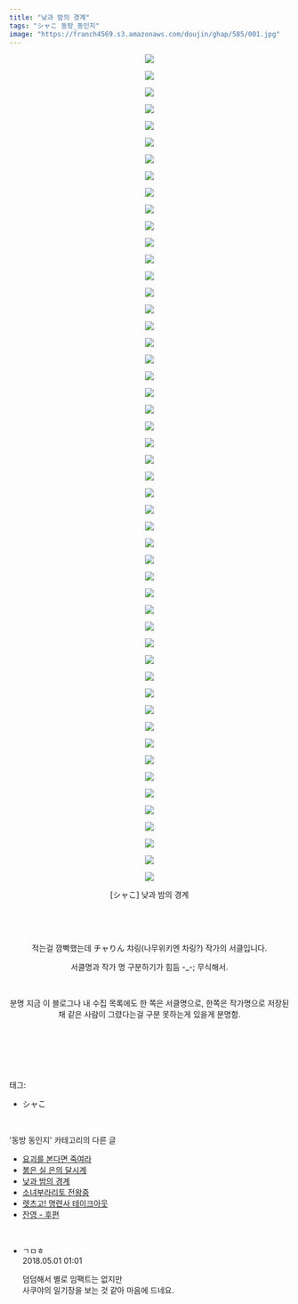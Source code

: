 ```yaml
---
title: "낮과 밤의 경계"
tags: "シャこ 동방_동인지"
image: "https://franch4569.s3.amazonaws.com/doujin/ghap/585/001.jpg"
---
```

<div class="article">
<p style="text-align: center; clear: none; float: none;"><img src="{{ site.imgserver2 }}/ghap/585/001.jpg"/></p>
<p style="text-align: center; clear: none; float: none;"><img src="{{ site.imgserver2 }}/ghap/585/002.jpg"/></p>
<p style="text-align: center; clear: none; float: none;"><img src="{{ site.imgserver2 }}/ghap/585/003.jpg"/></p>
<p style="text-align: center; clear: none; float: none;"><img src="{{ site.imgserver2 }}/ghap/585/004.jpg"/></p>
<p style="text-align: center; clear: none; float: none;"><img src="{{ site.imgserver2 }}/ghap/585/005.jpg"/></p>
<p style="text-align: center; clear: none; float: none;"><img src="{{ site.imgserver2 }}/ghap/585/006.jpg"/></p>
<p style="text-align: center; clear: none; float: none;"><img src="{{ site.imgserver2 }}/ghap/585/007.jpg"/></p>
<p style="text-align: center; clear: none; float: none;"><img src="{{ site.imgserver2 }}/ghap/585/008.jpg"/></p>
<p style="text-align: center; clear: none; float: none;"><img src="{{ site.imgserver2 }}/ghap/585/009.jpg"/></p>
<p style="text-align: center; clear: none; float: none;"><img src="{{ site.imgserver2 }}/ghap/585/010.jpg"/></p>
<p style="text-align: center; clear: none; float: none;"><img src="{{ site.imgserver2 }}/ghap/585/011.jpg"/></p>
<p style="text-align: center; clear: none; float: none;"><img src="{{ site.imgserver2 }}/ghap/585/012.jpg"/></p>
<p style="text-align: center; clear: none; float: none;"><img src="{{ site.imgserver2 }}/ghap/585/013.jpg"/></p>
<p style="text-align: center; clear: none; float: none;"><img src="{{ site.imgserver2 }}/ghap/585/014.jpg"/></p>
<p style="text-align: center; clear: none; float: none;"><img src="{{ site.imgserver2 }}/ghap/585/015.jpg"/></p>
<p style="text-align: center; clear: none; float: none;"><img src="{{ site.imgserver2 }}/ghap/585/016.jpg"/></p>
<p style="text-align: center; clear: none; float: none;"><img src="{{ site.imgserver2 }}/ghap/585/017.jpg"/></p>
<p style="text-align: center; clear: none; float: none;"><img src="{{ site.imgserver2 }}/ghap/585/018.jpg"/></p>
<p style="text-align: center; clear: none; float: none;"><img src="{{ site.imgserver2 }}/ghap/585/019.jpg"/></p>
<p style="text-align: center; clear: none; float: none;"><img src="{{ site.imgserver2 }}/ghap/585/020.jpg"/></p>
<p style="text-align: center; clear: none; float: none;"><img src="{{ site.imgserver2 }}/ghap/585/021.jpg"/></p>
<p style="text-align: center; clear: none; float: none;"><img src="{{ site.imgserver2 }}/ghap/585/022.jpg"/></p>
<p style="text-align: center; clear: none; float: none;"><img src="{{ site.imgserver2 }}/ghap/585/023.jpg"/></p>
<p style="text-align: center; clear: none; float: none;"><img src="{{ site.imgserver2 }}/ghap/585/024.jpg"/></p>
<p style="text-align: center; clear: none; float: none;"><img src="{{ site.imgserver2 }}/ghap/585/025.jpg"/></p>
<p style="text-align: center; clear: none; float: none;"><img src="{{ site.imgserver2 }}/ghap/585/026.jpg"/></p>
<p style="text-align: center; clear: none; float: none;"><img src="{{ site.imgserver2 }}/ghap/585/027.jpg"/></p>
<p style="text-align: center; clear: none; float: none;"><img src="{{ site.imgserver2 }}/ghap/585/028.jpg"/></p>
<p style="text-align: center; clear: none; float: none;"><img src="{{ site.imgserver2 }}/ghap/585/029.jpg"/></p>
<p style="text-align: center; clear: none; float: none;"><img src="{{ site.imgserver2 }}/ghap/585/030.jpg"/></p>
<p style="text-align: center; clear: none; float: none;"><img src="{{ site.imgserver2 }}/ghap/585/031.jpg"/></p>
<p style="text-align: center; clear: none; float: none;"><img src="{{ site.imgserver2 }}/ghap/585/032.jpg"/></p>
<p style="text-align: center; clear: none; float: none;"><img src="{{ site.imgserver2 }}/ghap/585/033.jpg"/></p>
<p style="text-align: center; clear: none; float: none;"><img src="{{ site.imgserver2 }}/ghap/585/034.jpg"/></p>
<p style="text-align: center; clear: none; float: none;"><img src="{{ site.imgserver2 }}/ghap/585/035.jpg"/></p>
<p style="text-align: center; clear: none; float: none;"><img src="{{ site.imgserver2 }}/ghap/585/036.jpg"/></p>
<p style="text-align: center; clear: none; float: none;"><img src="{{ site.imgserver2 }}/ghap/585/037.jpg"/></p>
<p style="text-align: center; clear: none; float: none;"><img src="{{ site.imgserver2 }}/ghap/585/038.jpg"/></p>
<p style="text-align: center; clear: none; float: none;"><img src="{{ site.imgserver2 }}/ghap/585/039.jpg"/></p>
<p style="text-align: center; clear: none; float: none;"><img src="{{ site.imgserver2 }}/ghap/585/040.jpg"/></p>
<p style="text-align: center; clear: none; float: none;"><img src="{{ site.imgserver2 }}/ghap/585/041.jpg"/></p>
<p style="text-align: center; clear: none; float: none;"><img src="{{ site.imgserver2 }}/ghap/585/042.jpg"/></p>
<p style="text-align: center; clear: none; float: none;"><img src="{{ site.imgserver2 }}/ghap/585/043.jpg"/></p>
<p style="text-align: center; clear: none; float: none;"><img src="{{ site.imgserver2 }}/ghap/585/044.jpg"/></p>
<p style="text-align: center; clear: none; float: none;"><img src="{{ site.imgserver2 }}/ghap/585/045.jpg"/></p>
<p style="text-align: center; clear: none; float: none;"><img src="{{ site.imgserver2 }}/ghap/585/046.jpg"/></p>
<p style="text-align: center; clear: none; float: none;"><img src="{{ site.imgserver2 }}/ghap/585/047.jpg"/></p>
<p style="text-align: center; clear: none; float: none;"><img src="{{ site.imgserver2 }}/ghap/585/048.jpg"/></p>
<p style="text-align: center; clear: none; float: none;"><img src="{{ site.imgserver2 }}/ghap/585/049.jpg"/></p>
<p style="text-align: center; clear: none; float: none;"><img src="{{ site.imgserver2 }}/ghap/585/050.jpg"/></p>
<p style="text-align: center; clear: none; float: none;">[シャこ] 낮과 밤의 경계</p>
<p style="text-align: center; clear: none; float: none;"><br/></p>
<p style="text-align: center; clear: none; float: none;"><br/></p>
<p style="text-align: center; clear: none; float: none;">적는걸 깜빡했는데 チャりん 챠링(나무위키엔 차링?) 작가의 서클입니다.</p>
<p style="text-align: center; clear: none; float: none;">서클명과 작가 명 구분하기가 힘듬 -_-; 무식해서.</p>
<p style="text-align: center; clear: none; float: none;"><br/></p>
<p style="text-align: center; clear: none; float: none;">분명 지금 이 블로그나 내 수집 목록에도 한 쪽은 서클명으로, 한쪽은 작가명으로 저장된 채 같은 사람이 그렸다는걸 구분 못하는게 있을게 분명함.</p>
<p><br/></p>
<p><br/></p>
</div><br/>
<div class="tagTrail">
<p>태그: </p>
<ul>
<li>シャこ</li>
</ul>
</div><br/>
<div class="another">
<p>'동방 동인지' 카테고리의 다른 글</p>
<ul>
<li><a href="/ghap_588">요괴를 본다면 죽여라</a></li>
<li><a href="/ghap_587">붉은 실 은의 달시계</a></li>
<li><a href="/ghap_585">낮과 밤의 경계</a></li>
<li><a href="/ghap_584">소녀부라리토 전왕중</a></li>
<li><a href="/ghap_583">렛츠고! 명련사 테이크아웃</a></li>
<li><a href="/ghap_582">잔영 - 후편</a></li>
</ul>
</div><br/>
<div class="cb_module cb_fluid">
<div class="cb_wrt cb_profile">
<div class="comment">
<ul>
<li class="cb_thumb_off" id="comment15247630">
<div class="cb_comment_area">
<div class="cb_info_area">
<div class="cb_section">
<span class="cb_nick_name">ㄱㅁㅎ</span>
</div>
<div class="cb_section">
<span class="cb_date">2018.05.01 01:01 </span>
</div>
</div>
<div class="cb_dsc_comment">
<p class="cb_dsc">
											덤덤해서 별로 임팩트는 없지만<br/>
사쿠야의 일기장을 보는 것 같아 마음에 드네요.
										</p>
</div>
</div></li>
</ul>
</div>
</div><!-- commentList close -->
</div><br/>
